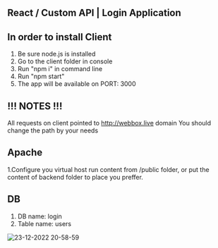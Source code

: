 React / Custom API | Login Application
-------------------

In order to install Client
--------------------------------------
1. Be sure node.js is installed
2. Go to the client folder in console
3. Run "npm i" in command line
4. Run "npm start"
5. The app will be available on PORT: 3000

!!! NOTES !!!
--------------------------------------
All requests on client pointed to http://webbox.live domain
You should change the path by your needs

Apache
--------------------------------------
1.Configure you virtual host run content from /public folder, or put the content of backend folder to place you preffer.

DB
--------------------------------------
1. DB name: login
2. Table name: users

![23-12-2022 20-58-59](https://user-images.githubusercontent.com/3818335/209394785-b93323a1-2d25-4556-8a5f-2af2a327b9b4.png)
